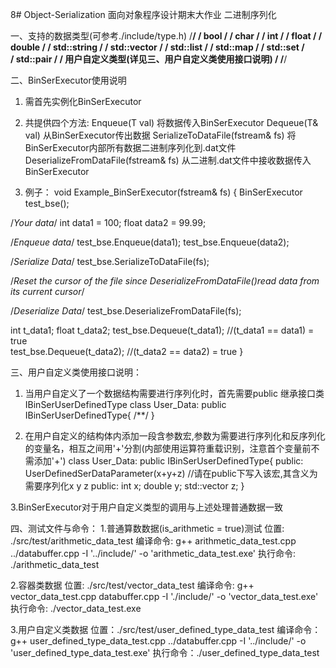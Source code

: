 8# Object-Serialization
面向对象程序设计期末大作业 二进制序列化

一、支持的数据类型(可参考./include/type.h)
/************************************************/
/  bool                                          /
/  char                                          /
/  int                                           /
/  float                                         /
/  double                                        / 
/  std::string                                   /
/  std::vector                                   /
/  std::list                                     /
/  std::map                                      / 
/  std::set                                      /   
/ std::pair                                      / 
/  用户自定义类型(详见三、用户自定义类使用接口说明) /
/************************************************/


二、BinSerExecutor使用说明
1. 需首先实例化BinSerExecutor

2. 共提供四个方法:
  Enqueue(T val)                        将数据传入BinSerExecutor
  Dequeue(T& val)                       从BinSerExecutor传出数据
  SerializeToDataFile(fstream& fs)      将BinSerExecutor内部所有数据二进制序列化到.dat文件
  DeserializeFromDataFile(fstream& fs)  从二进制.dat文件中接收数据传入BinSerExecutor

3. 例子：
void Example_BinSerExecutor(fstream& fs)
{
  BinSerExecutor test_bse();

  /*Your data*/
  int data1 = 100;
  float data2 = 99.99;

  /*Enqueue data*/
  test_bse.Enqueue(data1);
  test_bse.Enqueue(data2);

  /*Serialize Data*/
  test_bse.SerializeToDataFile(fs);

  /*Reset the cursor of the file since DeserializeFromDataFile()read data from its current cursor*/

  /*Deserialize Data*/
  test_bse.DeserializeFromDataFile(fs);

  int t_data1;
  float t_data2;
  test_bse.Dequeue(t_data1); //(t_data1 == data1) = true  
  test_bse.Dequeue(t_data2); //(t_data2 == data2) = true
}

三、用户自定义类使用接口说明：
1. 当用户自定义了一个数据结构需要进行序列化时，首先需要public 继承接口类 IBinSerUserDefinedType
class User_Data: public IBinSerUserDefinedType{
  /**/
}

2. 在用户自定义的结构体内添加一段含参数宏,参数为需要进行序列化和反序列化的变量名，相互之间用'+'分割(内部使用运算符重载识别，注意首个变量前不需添加'+')
class User_Data: public IBinSerUserDefinedType{
  public:
    UserDefinedSerDataParameter(x+y+z) //请在public下写入该宏,其含义为需要序列化x y z
  public:
    int x;
    double y;
    std::vector<char> z; 
}

3.BinSerExecutor对于用户自定义类型的调用与上述处理普通数据一致


四、测试文件与命令：
1.普通算数数据(is_arithmetic = true)测试
  位置: ./src/test/arithmetic_data_test
  编译命令: g++ arithmetic_data_test.cpp ../databuffer.cpp -I '../include/' -o 'arithmetic_data_test.exe'
  执行命令: ./arithmetic_data_test

2.容器类数据 
  位置: ./src/test/vector_data_test
  编译命令: g++ vector_data_test.cpp databuffer.cpp -I './include/' -o 'vector_data_test.exe'
  执行命令: ./vector_data_test.exe

3.用户自定义类数据
  位置：./src/test/user_defined_type_data_test
  编译命令：g++ user_defined_type_data_test.cpp ../databuffer.cpp -I '../include/' -o 'user_defined_type_data_test.exe'
  执行命令：./user_defined_type_data_test

